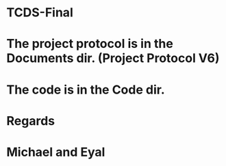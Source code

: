 # TCDS-Final
# The project protocol is in the Documents dir. (Project Protocol V6)
# The code is in the Code dir.
# Regards
# Michael and Eyal
